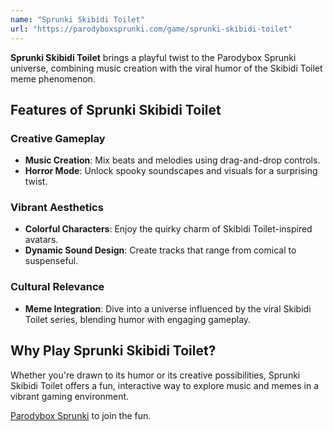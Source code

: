 ```yaml
---
name: "Sprunki Skibidi Toilet"
url: "https://parodyboxsprunki.com/game/sprunki-skibidi-toilet"
---
```


**Sprunki Skibidi Toilet** brings a playful twist to the Parodybox Sprunki universe, combining music creation with the viral humor of the Skibidi Toilet meme phenomenon.

## Features of Sprunki Skibidi Toilet

### **Creative Gameplay**
- **Music Creation**: Mix beats and melodies using drag-and-drop controls.
- **Horror Mode**: Unlock spooky soundscapes and visuals for a surprising twist.

### **Vibrant Aesthetics**
- **Colorful Characters**: Enjoy the quirky charm of Skibidi Toilet-inspired avatars.
- **Dynamic Sound Design**: Create tracks that range from comical to suspenseful.

### **Cultural Relevance**
- **Meme Integration**: Dive into a universe influenced by the viral Skibidi Toilet series, blending humor with engaging gameplay.

## Why Play Sprunki Skibidi Toilet?

Whether you're drawn to its humor or its creative possibilities, Sprunki Skibidi Toilet offers a fun, interactive way to explore music and memes in a vibrant gaming environment.

[Parodybox Sprunki](https://parodyboxsprunki.com/game/sprunki-skibidi-toilet) to join the fun.

